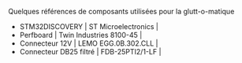 Quelques références de composants utilisées pour la glutt-o-matique

 - STM32DISCOVERY | ST Microelectronics |
 - Perfboard | Twin Industries 8100-45 |
 - Connecteur 12V | LEMO EGG.0B.302.CLL |
 - Connecteur DB25 filtré | FDB-25PTI2/1-LF |
